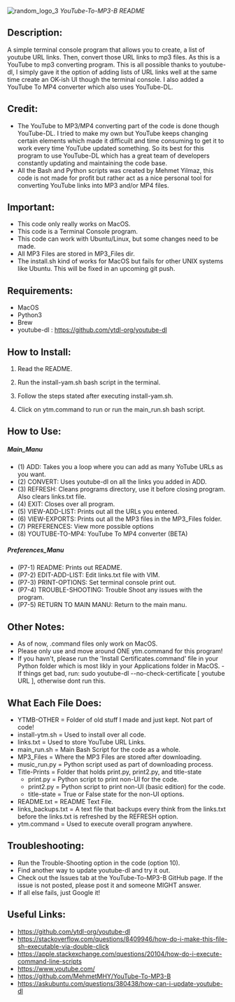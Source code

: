 ![random_logo_3](https://user-images.githubusercontent.com/15916367/62779992-59d18780-babd-11e9-82b4-1e836abc8c8b.png)
*YouTube-To-MP3-B README* 

## Description:
A simple terminal console program that allows you to create, a list of youtube URL links. Then, convert those URL links to mp3 files. As this is a YouTube to mp3 converting program. This is all possible thanks to youtube-dl, I simply gave it the option of adding lists of URL links well at the same time create an OK-ish UI though the terminal console. I also added a YouTube To MP4 converter which also uses YouTube-DL.

## Credit:
- The YouTube to MP3/MP4 converting part of the code is done though YouTube-DL. I tried to make my own but YouTube keeps changing certain elements which made it difficuilt and time consuming to get it to work every time YouTube updated something. So its best for this program to use YouTube-DL which has a great team of developers constantly updating and maintaining the code base.
- All the Bash and Python scripts was created by Mehmet Yilmaz, this code is not made for profit but rather act as a nice personal tool for converting YouTube links into MP3 and/or MP4 files.

## Important:
- This code only really works on MacOS.
- This code is a Terminal Console program.
- This code can work with Ubuntu/Linux, but some changes need to be made.
- All MP3 Files are stored in MP3_Files dir.
- The install.sh kind of works for MacOS but fails for other UNIX systems like Ubuntu. This will be fixed in an upcoming git push.

## Requirements:
- MacOS
- Python3
- Brew
- youtube-dl  :  https://github.com/ytdl-org/youtube-dl

## How to Install:
1) Read the README.

2) Run the install-yam.sh bash script in the terminal.

3) Follow the steps stated after executing install-yam.sh.

4) Click on ytm.command to run or run the main_run.sh bash script.

## How to Use:
##### Main_Manu
- (1)  ADD: Takes you a loop where you can add as many YoTube URLs as you want.
- (2)  CONVERT: Uses youtube-dl on all the links you added in ADD.
- (3)  REFRESH: Cleans programs directory, use it before closing program. Also clears links.txt file.
- (4)  EXIT: Closes over all program.
- (5)  VIEW-ADD-LIST: Prints out all the URLs you entered.
- (6)  VIEW-EXPORTS: Prints out all the MP3 files in the MP3_Files folder.
- (7)  PREFERENCES: View more possible options
- (8)  YOUTUBE-TO-MP4: YouTube To MP4 converter (BETA)
##### Preferences_Manu
- (P7-1)  README: Prints out README.
- (P7-2)  EDIT-ADD-LIST: Edit links.txt file with VIM.
- (P7-3)  PRINT-OPTIONS: Set terminal console print out.
- (P7-4)  TROUBLE-SHOOTING: Trouble Shoot any issues with the program.
- (P7-5)  RETURN TO MAIN MANU: Return to the main manu.

## Other Notes:
- As of now, .command files only work on MacOS.
- Please only use and move around ONE ytm.command for this program!
- If you havn't, please run the 'Install Certificates.command' file in your Python folder which is most likly in your Applications folder in MacOS.
-If things get bad, run: sudo youtube-dl --no-check-certificate [ youtube URL ], otherwise dont run this.

## What Each File Does:
- YTMB-OTHER        = Folder of old stuff I made and just kept. Not part of code!
- install-ytm.sh    = Used to install over all code.
- links.txt         = Used to store YouTube URL Links.
- main_run.sh       = Main Bash Script for the code as a whole.
- MP3_Files         = Where the MP3 Files are stored after downloading.
- music_run.py      = Python script used as part of downloading process.
- Title-Prints      = Folder that holds print.py, print2.py, and title-state
   - print.py          = Python script to print non-UI for the code.
   - print2.py         = Python script to print non-UI (basic edition) for the code.
   - title-state     = True or False state for the non-UI options.
- README.txt        = README Text File.
- links_backups.txt = A text file that backups every think from the links.txt before the links.txt is refreshed by the REFRESH option.
- ytm.command	   = Used to execute overall program anywhere.

## Troubleshooting:
- Run the Trouble-Shooting option in the code (option 10).
- Find another way to update youtube-dl and try it out.
- Check out the Issues tab at the YouTube-To-MP3-B GitHub page. If the issue is not posted, please post it and someone MIGHT answer.
- If all else fails, just Google it!

## Useful Links:
- https://github.com/ytdl-org/youtube-dl
- https://stackoverflow.com/questions/8409946/how-do-i-make-this-file-sh-executable-via-double-click
- https://apple.stackexchange.com/questions/20104/how-do-i-execute-command-line-scripts
- https://www.youtube.com/
- https://github.com/MehmetMHY/YouTube-To-MP3-B
- https://askubuntu.com/questions/380438/how-can-i-update-youtube-dl
